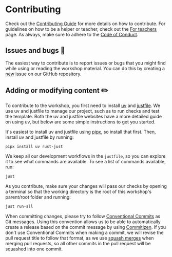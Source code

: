 # Contributing

Check out the [Contributing Guide](https://guides.rostools.org/contributing) for
more details on how to contribute. For guidelines on how to be a helper or
teacher, check out the [For
teachers](https://guides.rostools.org/instructors) page.  As always, make
sure to adhere to the [Code of Conduct](CODE_OF_CONDUCT.md).

## Issues and bugs :bug:

The easiest way to contribute is to report issues or bugs that you might
find while using or reading the workshop material. You can do this by creating a
[new](https://github.com/rostools/github-intro/issues/new/choose)
issue on our GitHub repository.

## Adding or modifying content :pencil2:

To contribute to the workshop, you first need to install
[uv](https://docs.astral.sh/uv/) and
[justfile](https://just.systems/man/en/packages.html). We use uv and
justfile to manage our project, such as to run checks and test the
template. Both the uv and justfile websites have a more detailed guide
on using uv, but below are some simple instructions to get you started.

It's easiest to install uv and justfile using
[pipx](https://pypa.github.io/pipx/), so install that first. Then,
install uv and justfile by running:

``` bash
pipx install uv rust-just
```

We keep all our development workflows in the `justfile`, so you can
explore it to see what commands are available. To see a list of commands
available, run:

``` bash
just
```

As you contribute, make sure your changes will pass our checks by opening
a terminal so that the working directory is the root of this workshop's parent/root
folder and running:

``` bash
just run-all
```

When committing changes, please try to follow [Conventional
Commits](https://decisions.seedcase-project.org/why-conventional-commits)
as Git messages. Using this convention allows us to be able to
automatically create a release based on the commit message by using
[Commitizen](https://decisions.seedcase-project.org/why-semantic-release-with-commitizen).
If you don't use Conventional Commits when making a commit, we will
revise the pull request title to follow that format, as we use [squash
merges](https://docs.github.com/en/pull-requests/collaborating-with-pull-requests/squashing-commits/about-squash-merges)
when merging pull requests, so all other commits in the pull request
will be squashed into one commit.
